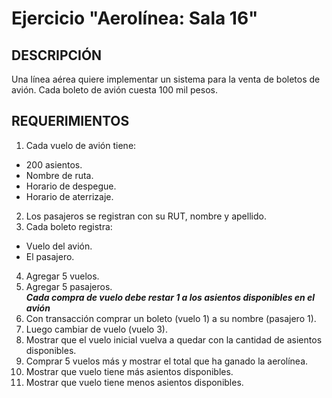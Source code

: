 # Ejercicio "Aerolínea: Sala 16"

## DESCRIPCIÓN
Una línea aérea quiere implementar un sistema para la venta de boletos de avión. Cada boleto de avión cuesta 100 mil pesos.

## REQUERIMIENTOS

1. Cada vuelo de avión tiene:    
  - 200 asientos.    
  - Nombre de ruta.    
  - Horario de despegue.    
  - Horario de aterrizaje.    
2. Los pasajeros se registran con su RUT, nombre y apellido.
3. Cada boleto registra:    
  - Vuelo del avión.    
  - El pasajero.    
4. Agregar 5 vuelos.
5. Agregar 5 pasajeros.   
***Cada compra de vuelo debe restar 1 a los asientos disponibles en el avión***
6. Con transacción comprar un boleto (vuelo 1) a su nombre (pasajero 1).
7. Luego cambiar de vuelo (vuelo 3).
8. Mostrar que el vuelo inicial vuelva a quedar con la cantidad de asientos disponibles.
9. Comprar 5 vuelos más y mostrar el total que ha ganado la aerolínea.
10. Mostrar que vuelo tiene más asientos disponibles.
11. Mostrar que vuelo tiene menos asientos disponibles.

